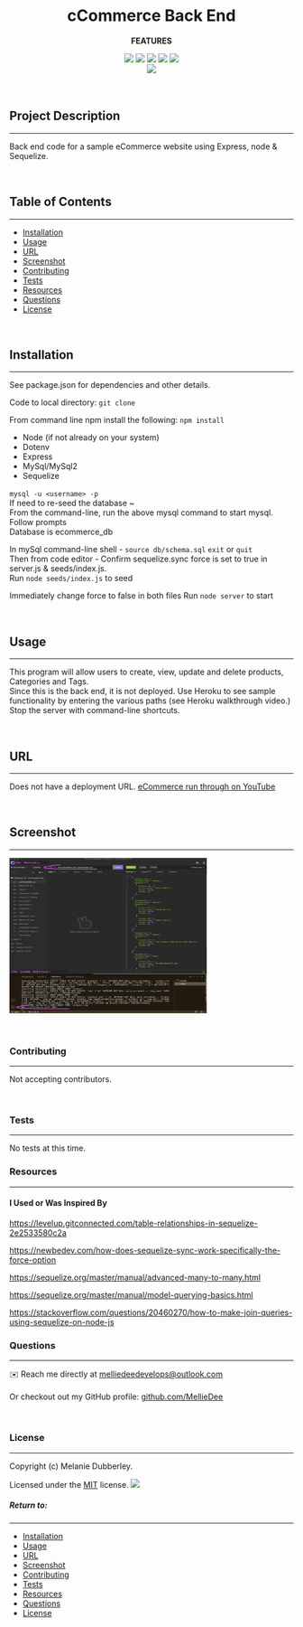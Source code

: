 # **<center>cCommerce Back End</center>**

**<center>FEATURES</center>**

<center><img src="https://img.shields.io/badge/-Node-green.svg">    <img src="https://img.shields.io/badge/-Dotenv-yellow.svg">  <img src="https://img.shields.io/badge/-Express-grey.svg">    <img src="https://img.shields.io/badge/-MySql/MySql2-purple.svg">   <img src="https://img.shields.io/badge/-Sequelize-blue.svg">     </br><img src="https://img.shields.io/badge/license-MIT-blue.svg"></center>

&nbsp;

## **Project Description**

---

Back end code for a sample eCommerce website using Express, node & Sequelize.

&nbsp;

## Table of Contents

---

- [Installation](#installation)
- [Usage](#usage)
- [URL](#url)
- [Screenshot](#screenshot)
- [Contributing](#contributing)
- [Tests](#tests)
- [Resources](#resources)
- [Questions](#questions)
- [License](#license)

&nbsp;

## **Installation**

---

See package.json for dependencies and other details.

Code to local directory: `git clone`</br>

From command line npm install the following: `npm install`</br>

- Node (if not already on your system)
- Dotenv
- Express
- MySql/MySql2
- Sequelize
  &nbsp;

`mysql -u <username> -p`</br>
If need to re-seed the database ~</br>
From the command-line, run the above mysql command to start mysql. Follow prompts</br>
Database is ecommerce_db</br>

In mySql command-line shell -
`source db/schema.sql`
`exit` or `quit`</br>
Then from code editor -
Confirm sequelize.sync force is set to true in server.js & seeds/index.js. </br>
Run `node seeds/index.js` to seed</br>

Immediately change force to false in both files
Run `node server` to start

&nbsp;

## **Usage**

---

This program will allow users to create, view, update and delete products, Categories and Tags.</br>
Since this is the back end, it is not deployed. Use Heroku to see sample functionality by entering the various paths (see Heroku walkthrough video.)</br>Stop the server with command-line shortcuts.

&nbsp;

## **URL**

---

Does not have a deployment URL.
[eCommerce run through on YouTube](https://youtu.be/)

&nbsp;

## **Screenshot**

---

<img src="assets/images/screenShot.png" width="350" height="275" alt="Screenshot of GET all Products on Heroku.">

&nbsp;

### **Contributing**

---

Not accepting contributors.

&nbsp;

### **Tests**

---

No tests at this time.
&nbsp;

### **Resources**

---

#### I Used or Was Inspired By

https://levelup.gitconnected.com/table-relationships-in-sequelize-2e2533580c2a

https://newbedev.com/how-does-sequelize-sync-work-specifically-the-force-option

https://sequelize.org/master/manual/advanced-many-to-many.html

https://sequelize.org/master/manual/model-querying-basics.html

https://stackoverflow.com/questions/20460270/how-to-make-join-queries-using-sequelize-on-node-js
&nbsp;

### **Questions**

---

✉️ Reach me directly at melliedeedevelops@outlook.com </br>  
Or checkout out my GitHub profile: [github.com/MellieDee](https://github.com/MellieDee)

&nbsp;

### **License**

---

Copyright (c) Melanie Dubberley.

Licensed under the [MIT](https://choosealicense.com/licenses) license.
<img src="https://img.shields.io/badge/license-MIT-blue.svg">
&nbsp;

##### Return to:

---

- [Installation](#installation)
- [Usage](#usage)
- [URL](#url)
- [Screenshot](#screenshot)
- [Contributing](#contributing)
- [Tests](#tests)
- [Resources](#resources)
- [Questions](#questions)
- [License](#license)

&nbsp;
